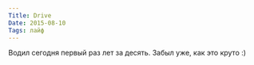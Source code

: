 ```yaml
---
Title: Drive
Date: 2015-08-10
Tags: лайф
---
```


Водил сегодня первый раз лет за десять. Забыл уже, как это круто :)